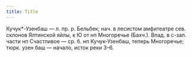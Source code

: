 ```yaml
---
title: Title
---
```


Кучук*-Узенбаш — л. пр. р. Бельбек; нач. в лесистом амфитеатре сев. склонов
Ялтинской яйлы, к Ю от нп Многоречье (Бахч.). Впад. в с-зап. части нп Счастливое
— ср. б. нп Кучук-Узенбаш, теперь Многоречье; тюрк. узен баш — начало, исток
реки З–6.
